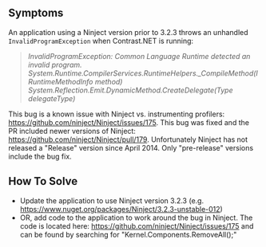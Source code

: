 <!--
title: "InvalidProgramException Using .NET Agent and Ninject"
description: "Troubleshoot guide for .NET agent issues"
-->

## Symptoms

An application using a Ninject version prior to 3.2.3 throws an unhandled ```InvalidProgramException``` when Contrast.NET is running: 

> *InvalidProgramException: Common Language Runtime detected an invalid program.*
> *System.Runtime.CompilerServices.RuntimeHelpers._CompileMethod(IRuntimeMethodInfo method)*
> *System.Reflection.Emit.DynamicMethod.CreateDelegate(Type delegateType)*

This bug is a known issue with Ninject vs. instrumenting profilers: https://github.com/ninject/Ninject/issues/175. This bug was fixed and the PR included newer versions of Ninject: https://github.com/ninject/Ninject/pull/179. Unfortunately Ninject has not released a "Release" version since April 2014. Only "pre-release" versions include the bug fix.

## How To Solve

* Update the application to use Ninject version 3.2.3 (e.g. https://www.nuget.org/packages/Ninject/3.2.3-unstable-012)
* OR, add code to the application to work around the bug in Ninject. The code is located here: https://github.com/ninject/Ninject/issues/175 and can be found by searching for "Kernel.Components.RemoveAll<ISelector>();"
